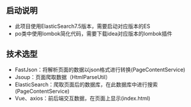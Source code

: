 启动说明
-
- 此项目使用ElasticSearch7.5版本，需要启动对应版本的ES
- po类中使用lombok简化代码，需要下载idea对应版本的lombok插件

技术选型
- 
- FastJson：将解析页面的数据以json格式进行转换(PageContentService)
- Jsoup：页面爬取数据（HtmlParseUtil）
- ElasticSearch：爬取页面后的数据库，在此数据库中进行搜索(PageContentService)
- Vue、axios：前后端交互数据，在页面上显示(index.html)

